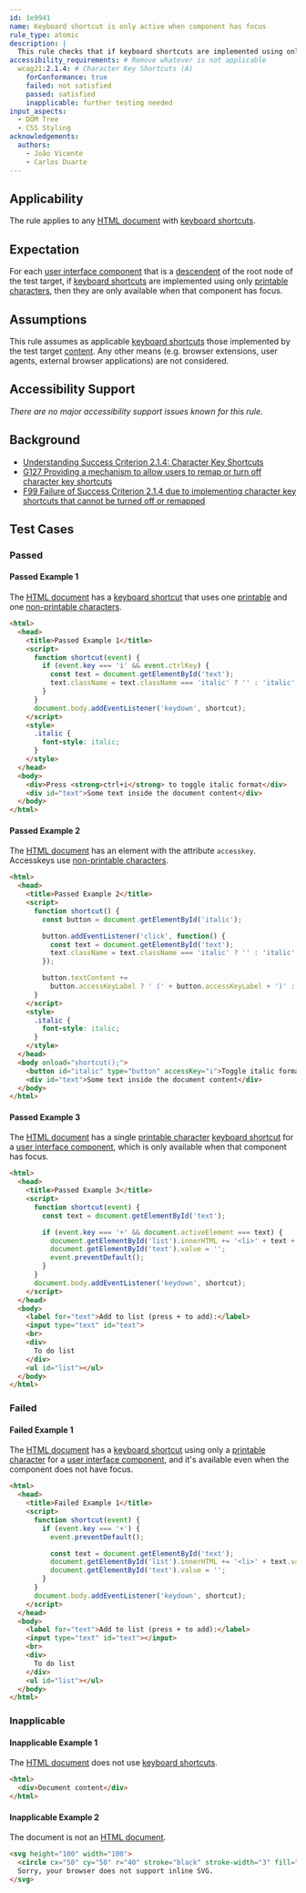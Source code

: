 ```yaml
---
id: 1e9941
name: Keyboard shortcut is only active when component has focus
rule_type: atomic
description: |
  This rule checks that if keyboard shortcuts are implemented using only printable characters for a user interface component, then they are only available when that component has focus.
accessibility_requirements: # Remove whatever is not applicable
  wcag21:2.1.4: # Character Key Shortcuts (A)
    forConformance: true
    failed: not satisfied
    passed: satisfied
    inapplicable: further testing needed
input_aspects:
  - DOM Tree
  - CSS Styling
acknowledgements:
  authors:
    - João Vicente
    - Carlos Duarte
---
```


## Applicability

The rule applies to any [HTML document][] with [keyboard shortcuts][].

## Expectation

For each [user interface component][] that is a [descendent][] of the root node of the test target, if [keyboard shortcuts][] are implemented using only [printable characters][], then they are only available when that component has focus.

## Assumptions

This rule assumes as applicable [keyboard shortcuts][] those implemented by the test target [content][]. Any other means (e.g. browser extensions, user agents, external browser applications) are not considered.

## Accessibility Support

_There are no major accessibility support issues known for this rule._

## Background

- [Understanding Success Criterion 2.1.4: Character Key Shortcuts](https://www.w3.org/WAI/WCAG21/Understanding/character-key-shortcuts.html)
- [G127 Providing a mechanism to allow users to remap or turn off character key shortcuts](https://www.w3.org/WAI/WCAG21/Techniques/general/G217)
- [F99 Failure of Success Criterion 2.1.4 due to implementing character key shortcuts that cannot be turned off or remapped](https://www.w3.org/WAI/WCAG21/Techniques/failures/F99)

## Test Cases

### Passed

#### Passed Example 1

The [HTML document][] has a [keyboard shortcut][] that uses one [printable][printable characters] and one [non-printable characters][].

```html
<html>
  <head>
    <title>Passed Example 1</title>
    <script>
      function shortcut(event) {
        if (event.key === 'i' && event.ctrlKey) {
          const text = document.getElementById('text');
          text.className = text.className === 'italic' ? '' : 'italic';
        }
      }
      document.body.addEventListener('keydown', shortcut);
    </script>
    <style>
      .italic {
        font-style: italic;
      }
    </style>
  </head>
  <body>
    <div>Press <strong>ctrl+i</strong> to toggle italic format</div>
    <div id="text">Some text inside the document content</div>
  </body>
</html>
```

#### Passed Example 2

The [HTML document][] has an element with the attribute `accesskey`. Accesskeys use [non-printable characters][].

```html
<html>
  <head>
    <title>Passed Example 2</title>
    <script>
      function shortcut() {
        const button = document.getElementById('italic');

        button.addEventListener('click', function() {
          const text = document.getElementById('text');
          text.className = text.className === 'italic' ? '' : 'italic';
        });

        button.textContent +=
          button.accessKeyLabel ? ' (' + button.accessKeyLabel + ')' : ' (accesskey +' + button.accessKey + ')';
      }
    </script>
    <style>
      .italic {
        font-style: italic;
      }
    </style>
  </head>
  <body onload="shortcut();">
    <button id="italic" type="button" accessKey="i">Toggle italic format</button>
    <div id="text">Some text inside the document content</div>
  </body>
</html>
```

#### Passed Example 3

The [HTML document][] has a single [printable character][printable characters] [keyboard shortcut][] for a [user interface component][], which is only available when that component has focus.

```html
<html>
  <head>
    <title>Passed Example 3</title>
    <script>
      function shortcut(event) {
        const text = document.getElementById('text');

        if (event.key === '+' && document.activeElement === text) {
          document.getElementById('list').innerHTML += '<li>' + text + '</li>';
          document.getElementById('text').value = '';
          event.preventDefault();
        }
      }
      document.body.addEventListener('keydown', shortcut);
    </script>
  </head>
  <body>
    <label for="text">Add to list (press + to add):</label>
    <input type="text" id="text">
    <br>
    <div>
      To do list
    </div>
    <ul id="list"></ul>
  </body>
</html>
```

### Failed

#### Failed Example 1

The [HTML document][] has a [keyboard shortcut][] using only a [printable character][printable characters] for a [user interface component][], and it's available even when the component does not have focus.

```html
<html>
  <head>
    <title>Failed Example 1</title>
    <script>
      function shortcut(event) {
        if (event.key === '+') {
          event.preventDefault();

          const text = document.getElementById('text');
          document.getElementById('list').innerHTML += '<li>' + text.value + '</li>';
          document.getElementById('text').value = '';
        }
      }
      document.body.addEventListener('keydown', shortcut);
    </script>
  </head>
  <body>
    <label for="text">Add to list (press + to add):</label>
    <input type="text" id="text"></input>
    <br>
    <div>
      To do list
    </div>
    <ul id="list"></ul>
  </body>
</html>
```

### Inapplicable

#### Inapplicable Example 1

The [HTML document][] does not use [keyboard shortcuts][].

```html
<html>
  <div>Document content</div>
</html>
```

#### Inapplicable Example 2

The document is not an [HTML document][].

```html
<svg height="100" width="100">
  <circle cx="50" cy="50" r="40" stroke="black" stroke-width="3" fill="red" />
  Sorry, your browser does not support inline SVG.  
</svg>
```

[HTML document]: https://dom.spec.whatwg.org/#concept-document
[keyboard shortcuts]: https://www.w3.org/WAI/WCAG21/Understanding/character-key-shortcuts.html#dfn-keyboard-shortcut
[keyboard shortcut]: https://www.w3.org/WAI/WCAG21/Understanding/character-key-shortcuts.html#dfn-keyboard-shortcut
[user interface component]: https://www.w3.org/WAI/WCAG21/Understanding/character-key-shortcuts.html#dfn-user-interface-component
[descendent]: https://dom.spec.whatwg.org/#concept-tree-descendant
[content]: https://www.w3.org/TR/WCAG21/#dfn-content
[printable characters]: #printable-characters 'Printable characters'
[non-printable characters]: #non-printable-characters 'Non-printable characters'
